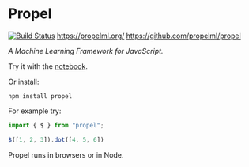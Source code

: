 # Propel
[![Build Status](https://travis-ci.com/propelml/propel.svg?token=eWz4oGVxypBGsz78gdKp&branch=master)](https://travis-ci.com/propelml/propel)
https://propelml.org/
https://github.com/propelml/propel

*A Machine Learning Framework for JavaScript.*

Try it with the [notebook](http://propelml.org/notebook.html).

Or install:

    npm install propel

For example try:

```javascript
import { $ } from "propel";

$([1, 2, 3]).dot([4, 5, 6])
```

Propel runs in browsers or in Node.
